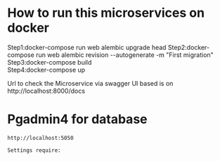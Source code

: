 # How to run this microservices on docker

Step1:docker-compose run web alembic upgrade head
Step2:docker-compose run web alembic revision --autogenerate -m "First migration"
Step3:docker-compose build  
Step4:docker-compose up




Url to check the Microservice via swagger UI based  is on   http://localhost:8000/docs



# Pgadmin4 for database

    http://localhost:5050

    Settings require:
     
    